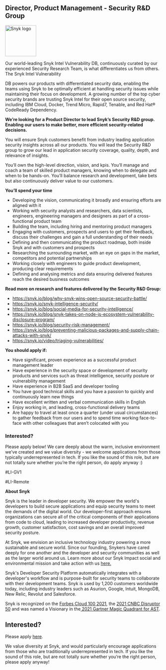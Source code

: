 Director, Product Management - Security R&D Group
---

<img src="https://res.cloudinary.com/snyk/image/upload/v1537345894/press-kit/brand/logo-black.png" width="100" alt="Snyk logo" />

<p><span style="font-weight: 400;">Our world-leading Snyk Intel Vulnerability DB, continuously curated by our experienced Security Research Team, is what differentiates us from others. The Snyk Intel Vulnerability</span></p>
<p><span style="font-weight: 400;">DB powers our products with differentiated security data, enabling the teams using Snyk to be optimally efficient at handling security issues while maintaining their focus on development. A growing number of the top cyber security brands are trusting Snyk Intel for their open source security, including IBM Cloud, Docker, Trend Micro, Rapid7, Tenable, and Red Hat® CodeReady Dependency.</span></p>
<p><strong>We’re looking for a Product Director to lead Snyk’s Security R&amp;D group. Enabling our users to make better, more efficient security-related decisions.&nbsp;</strong></p>
<p><span style="font-weight: 400;">You will ensure Snyk customers benefit from industry leading application security insights across all our products. You will lead the Security R&amp;D group to grow our lead in application security coverage, quality, depth, and relevance of insights.&nbsp;</span></p>
<p><span style="font-weight: 400;">You’ll own the high-level direction, vision, and kpis. You’ll manage and coach a team of skilled product managers, knowing when to delegate and when to be hands-on. You’ll balance research and development, take bets but also continuously deliver value to our customers.</span></p>
<p><strong>You’ll spend your time</strong></p>
<ul>
<li style="font-weight: 400;"><span style="font-weight: 400;">Developing the vision, communicating it broadly and ensuring efforts are aligned with it</span></li>
<li style="font-weight: 400;"><span style="font-weight: 400;">Working with security analysts and researchers, data scientists, engineers, engineering managers and designers as part of a cross-functional product team</span></li>
<li style="font-weight: 400;"><span style="font-weight: 400;">Building the team, including hiring and mentoring product managers</span></li>
<li style="font-weight: 400;"><span style="font-weight: 400;">Engaging with customers, prospects and users to get their feedback, discuss their challenges and gain a full understanding of their needs</span></li>
<li style="font-weight: 400;"><span style="font-weight: 400;">Defining and then communicating the product roadmap, both inside Snyk and with customers and prospects</span></li>
<li style="font-weight: 400;"><span style="font-weight: 400;">Researching the surrounding market, with an eye on gaps in the market, competitors and potential partnerships</span></li>
<li style="font-weight: 400;"><span style="font-weight: 400;">Working closely with engineers to guide product development, producing clear requirements</span></li>
<li style="font-weight: 400;"><span style="font-weight: 400;">Defining and analysing </span><span style="font-weight: 400;">metrics and data ensuring delivered features reach the desired business outcomes</span></li>
</ul>
<p><strong>Read more on research and features delivered by the Security R&amp;D Group:</strong></p>
<ul>
<li style="font-weight: 400;"><a href="https://snyk.io/blog/why-snyk-wins-open-source-security-battle/"><span style="font-weight: 400;">https://snyk.io/blog/why-snyk-wins-open-source-security-battle/</span></a><span style="font-weight: 400;">&nbsp;</span></li>
<li style="font-weight: 400;"><a href="https://snyk.io/snyk-intelligence-security/"><span style="font-weight: 400;">https://snyk.io/snyk-intelligence-security/</span></a></li>
<li style="font-weight: 400;"><a href="https://snyk.io/blog/social-media-for-security-intelligence/"><span style="font-weight: 400;">https://snyk.io/blog/social-media-for-security-intelligence/</span></a><span style="font-weight: 400;">&nbsp;</span></li>
<li style="font-weight: 400;"><a href="https://snyk.io/blog/snyk-takes-on-node-js-ecosystem-vulnerability-disclosure-program/"><span style="font-weight: 400;">https://snyk.io/blog/snyk-takes-on-node-js-ecosystem-vulnerability-disclosure-program/</span></a><span style="font-weight: 400;">&nbsp;</span></li>
<li style="font-weight: 400;"><a href="https://snyk.io/blog/security-risk-management/"><span style="font-weight: 400;">https://snyk.io/blog/security-risk-management/</span></a></li>
<li style="font-weight: 400;"><a href="https://snyk.io/blog/preventing-malicious-packages-and-supply-chain-attacks-with-snyk/"><span style="font-weight: 400;">https://snyk.io/blog/preventing-malicious-packages-and-supply-chain-attacks-with-snyk/</span></a></li>
<li style="font-weight: 400;"><a href="https://snyk.io/video/triaging-vulnerabilities/"><span style="font-weight: 400;">https://snyk.io/video/triaging-vulnerabilities/</span></a></li>
</ul>
<p><strong>You should apply if:</strong></p>
<ul>
<li style="font-weight: 400;"><span style="font-weight: 400;">Have significant, proven experience as a successful product management leader</span></li>
<li style="font-weight: 400;"><span style="font-weight: 400;">Have experience in the security space or development of security products and services such as threat intelligence, security posture or vulnerability management</span></li>
<li style="font-weight: 400;"><span style="font-weight: 400;">Have experience in B2B SaaS and developer tooling</span></li>
<li style="font-weight: 400;"><span style="font-weight: 400;">You have good technical skills and you have a passion to quickly and continuously learn new things</span></li>
<li style="font-weight: 400;"><span style="font-weight: 400;">Have excellent written and verbal communication skills in English</span></li>
<li style="font-weight: 400;"><span style="font-weight: 400;">Enjoy working in, and leading, cross-functional delivery teams</span></li>
<li style="font-weight: 400;"><span style="font-weight: 400;">Are happy to travel at least once a quarter (under usual circumstances) to gather feedback from our users and to spend time working face-to-face with other colleagues that aren’t colocated with you</span></li>
</ul>
<h3><strong>Interested?</strong></h3>
<p><span style="font-weight: 400;">Please apply below! We care deeply about the warm, inclusive environment we’ve created and we value diversity - we welcome applications from those typically underrepresented in tech. If you like the sound of this role, but are not totally sure whether you’re the right person, do apply anyway :)</span></p>
<p><span style="font-weight: 400;">#LI-GV1</span></p>
<p><span style="font-weight: 400;">#LI-Remote</span></p><div class="content-conclusion"><p><strong>About Snyk</strong></p>
<p><span style="font-weight: 400;">Snyk is the leader in developer security. We empower the world's developers to build secure applications and equip security teams to meet the demands of the digital world. Our developer-first approach ensures organizations can secure all of the critical components of their applications from code to cloud, leading to increased developer productivity, revenue growth, customer satisfaction, cost savings and an overall improved security posture.&nbsp;</span></p>
<p><span style="font-weight: 400;">At Snyk, we envision an inclusive technology industry powering a more sustainable and secure world.</span> <span style="font-weight: 400;">Since our founding, Snykers have cared deeply for one another and the developer and security communities as well as the larger world around us. Learn more about our Snyk Impact social and environmental mission and take action with us </span><a href="https://snyk.io/about/snyk-impact/"><span style="font-weight: 400;">here.</span></a></p>
<p><span style="font-weight: 400;">Snyk's Developer Security Platform automatically integrates with a developer's workflow and is purpose-built for security teams to collaborate with their development teams. Snyk is used by 1,200 customers worldwide today, including industry leaders such as Asurion, Google, Intuit, MongoDB, New Relic, Revolut and Salesforce.</span></p>
<p><span style="font-weight: 400;">Snyk is recognized on the </span><a href="https://www.forbes.com/cloud100/#6f24b5ba5f94"><span style="font-weight: 400;">Forbes Cloud 100 2021</span></a><span style="font-weight: 400;">, the </span><a href="https://www.cnbc.com/2021/05/25/these-are-the-2021-cnbc-disruptor-50-companies.html"><span style="font-weight: 400;">2021 CNBC Disruptor 50</span></a><span style="font-weight: 400;"> and was named a Visionary in the</span><a href="https://snyk.io/blog/snyk-visionary-2021-gartner-magic-quadrant-for-ast/"><span style="font-weight: 400;"> 2021 Gartner Magic Quadrant for AST</span></a><span style="font-weight: 400;">.</span></p></div>

Interested?
---

Please apply [here](https://boards.greenhouse.io/snyk/jobs/5637084002#app).

We value diversity at Snyk, and would particularly encourage applications from those who are traditionally underrepresented in tech.
If you like the sound of this role, but are not totally sure whether you’re the right person, please apply anyway!

